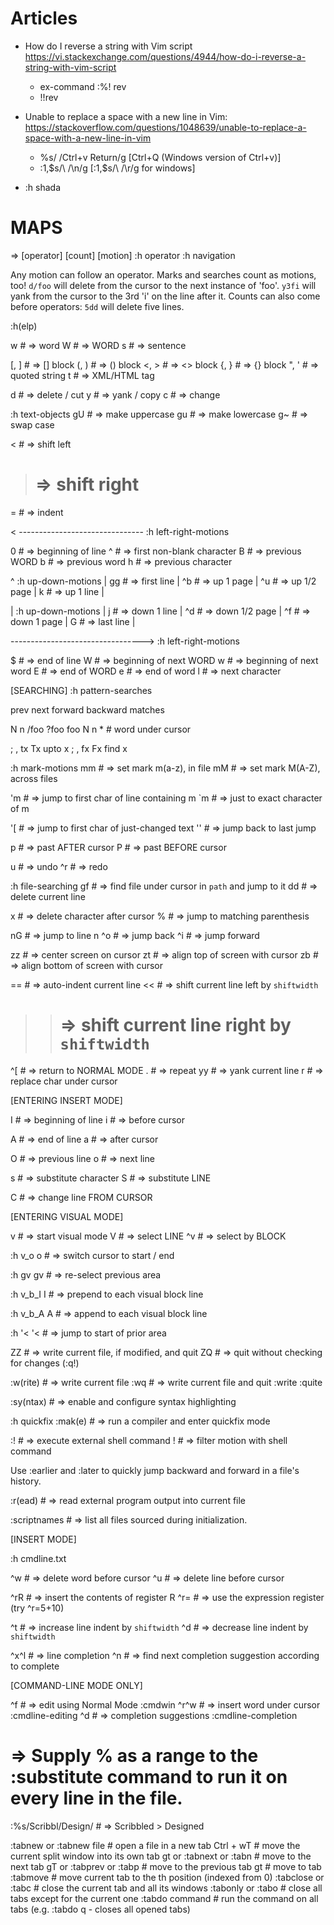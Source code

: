 # Articles
- How do I reverse a string with Vim script https://vi.stackexchange.com/questions/4944/how-do-i-reverse-a-string-with-vim-script
    - ex-command :%! rev
    - !!rev

- Unable to replace a space with a new line in Vim: https://stackoverflow.com/questions/1048639/unable-to-replace-a-space-with-a-new-line-in-vim
    - %s/ /Ctrl+v Return/g [Ctrl+Q (Windows version of Ctrl+v)]
    - :1,$s/\ /\n/g [:1,$s/\ /\r/g for windows]



- :h shada


# MAPS

=> [operator] [count] [motion]
:h operator
:h navigation

Any motion can follow an operator. Marks and searches count as motions, too!
`d/foo` will delete from the cursor to the next instance of 'foo'. `y3fi` will
yank from the cursor to the 3rd 'i' on the line after it.
Counts can also come before operators: `5dd` will delete five lines.

:h(elp)



w # => word
W # => WORD
s # => sentence

[, ] # => [] block
(, ) # => () block
<, > # => <> block
{, } # => {} block
", ' # => quoted string
t # => XML/HTML tag

d # => delete / cut
y # => yank / copy
c # => change

:h text-objects
gU # => make uppercase
gu # => make lowercase
g~ # => swap case

< # => shift left
> # => shift right
= # => indent

< -------------------------------
:h left-right-motions

0 # => beginning of line
^ # => first non-blank character
B # => previous WORD
b # => previous word
h # => previous character

^   :h up-down-motions
|  gg # => first line
|  ^b # => up 1 page
|  ^u # => up 1/2 page
|   k # => up 1 line
|

|   :h up-down-motions
|   j # => down 1 line
|  ^d # => down 1/2 page
|  ^f # => down 1 page
|   G # => last line
|

--------------------------------->
:h left-right-motions

$ # => end of line
W # => beginning of next WORD
w # => beginning of next word
E # => end of WORD
e # => end of word
l # => next character

[SEARCHING]
:h pattern-searches

prev    next    forward     backward      matches

N       n       /foo        ?foo          foo
N       n       *           #             word under cursor

;       ,       tx          Tx            upto x
;       ,       fx          Fx            find x

:h mark-motions
mm # => set mark m(a-z), in file
mM # => set mark M(A-Z), across files

'm # => jump to first char of line containing m
`m # => just to exact character of m

'[ # => jump to first char of just-changed text
'' # => jump back to last jump

p # => past AFTER cursor
P # => past BEFORE cursor

u # => undo
^r # => redo

:h file-searching
gf # => find file under cursor in `path` and jump to it
dd # => delete current line

x # => delete character after cursor
% # => jump to matching parenthesis

nG # => jump to line n
^o # => jump back
^i # => jump forward

zz # => center screen on cursor
zt # => align top of screen with cursor
zb # => align bottom of screen with cursor

== # => auto-indent current line
<< # => shift current line left by `shiftwidth`
>> # => shift current line right by `shiftwidth`

^[ # => return to NORMAL MODE
.  # => repeat
yy # => yank current line
r  # => replace char under cursor

[ENTERING INSERT MODE]

I # => beginning of line
i # => before cursor

A # => end of line
a # => after cursor

O # => previous line
o # => next line

s # => substitute character
S # => substitute LINE

C # => change line FROM CURSOR

[ENTERING VISUAL MODE]

v  # => start visual mode
V  # => select LINE
^v # => select by BLOCK

:h v_o
o # => switch cursor to start / end

:h gv
gv # => re-select previous area

:h v_b_I
I # => prepend to each visual block line

:h v_b_A
A # => append to each visual block line

:h '<
'< # => jump to start of prior area






ZZ # => write current file, if modified, and quit
ZQ # => quit without checking for changes (:q!)

:w(rite) # => write current file
:wq # => write current file and quit :write :quite

:sy(ntax) # => enable and configure syntax highlighting

:h quickfix
:mak(e) # => run a compiler and enter quickfix mode

:! # => execute external shell command
!  # => filter motion with shell command

Use :earlier and :later to quickly jump backward and forward in a file's history.

:r(ead) # => read external program output into current file

:scriptnames # => list all files sourced during initialization.


[INSERT MODE]

:h cmdline.txt

^w # => delete word before cursor
^u # => delete line before cursor

^rR # => insert the contents of register R
^r= # => use the expression register (try ^r=5+10)

^t # => increase line indent by `shiftwidth`
^d # => decrease line indent by `shiftwidth`

^x^l # => line completion
^n   # => find next completion suggestion according to complete

[COMMAND-LINE MODE ONLY]

^f   # => edit using Normal Mode    :cmdwin
^r^w # => insert word under cursor  :cmdline-editing
^d   # => completion suggestions    :cmdline-completion

# => Supply % as a range to the :substitute command to run it on every line in the file.
:%s/Scribbl/Design/ # => Scribbled > Designed


:tabnew or :tabnew file # open a file in a new tab
Ctrl + wT               # move the current split window into its own tab
gt or :tabnext or :tabn # move to the next tab
gT or :tabprev or :tabp # move to the previous tab
<number>gt              # move to tab <number>
:tabmove <number>       # move current tab to the <number>th position (indexed from 0)
:tabclose or :tabc      # close the current tab and all its windows
:tabonly or :tabo       # close all tabs except for the current one
:tabdo command          # run the command on all tabs (e.g. :tabdo q - closes all opened tabs)
